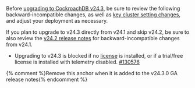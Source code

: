 Before [upgrading to CockroachDB v24.3](/docs/v24.3/upgrade-cockroach-version.md), be sure to review the following backward-incompatible changes, as well as [key cluster setting changes](#v24-3-0-cluster-settings), and adjust your deployment as necessary.

If you plan to upgrade to v24.3 directly from v24.1 and skip v24.2, be sure to also review the [v24.2 release notes](releases/v24.2.md) for backward-incompatible changes from v24.1.

- Upgrading to v24.3 is blocked if no [license](/docs/v24.3/licensing-faqs.md) is installed, or if a trial/free license is installed with telemetry disabled. [#130576][#130576]

[#130576]: https://github.com/cockroachdb/cockroach/pull/130576

{% comment %}Remove this anchor when it is added to the v24.3.0 GA release notes{% endcomment %}
<a id="v24-3-0-cluster-settings"></a>
